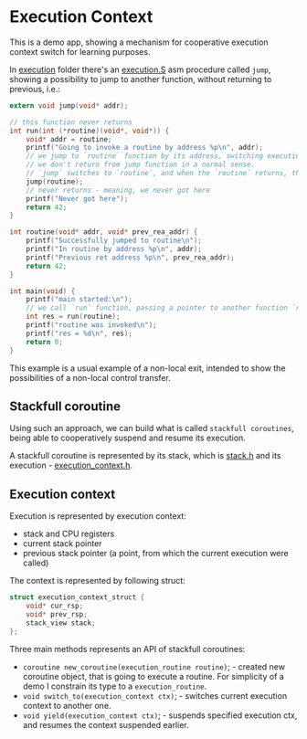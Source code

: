# Execution Context

This is a demo app, showing a mechanism for cooperative execution context switch for learning purposes.

In [execution](./execution) folder there's an [execution.S](./execution/execution.S) asm procedure called `jump`, showing a possibility to jump to another
function, without returning to previous, i.e.:

```c
extern void jump(void* addr);

// this function never returns
int run(int (*routine)(void*, void*)) { 
    void* addr = routine;
    printf("Going to invoke a routine by address %p\n", addr);
    // we jump to `routine` function by its address, switching execution flow.
    // we don't return from jump function in a normal sense.
    // `jump` switches to `routine`, and when the `routine` returns, this `jump` makes you return from `run`.
    jump(routine);
    // never returns - meaning, we never got here
    printf("Never got here");
    return 42;
}

int routine(void* addr, void* prev_rea_addr) {
    printf("Successfully jumped to routine\n");
    printf("In routine by address %p\n", addr);
    printf("Previous ret address %p\n", prev_rea_addr);
    return 42;
}

int main(void) {
    printf("main started:\n");
    // we call `run` function, passing a pointer to another function `routine`.
    int res = run(routine); 
    printf("routine was invoked\n");
    printf("res = %d\n", res);
    return 0;
}
```

This example is a usual example of a non-local exit, intended to show the possibilities of a non-local control transfer.

## Stackfull coroutine
Using such an approach, we can build what is called `stackfull coroutines`, being able to cooperatively suspend and resume its execution.

A stackfull coroutine is represented by its stack, which is [stack.h](./stack.h) and its execution - [execution_context.h](./execution_context.h).

## Execution context

Execution is represented by execution context:
- stack and CPU registers
- current stack pointer
- previous stack pointer (a point, from which the current execution were called)

The context is represented by following struct:
```c
struct execution_context_struct {
    void* cur_rsp;
    void* prev_rsp;
    stack_view stack;
};
```

Three main methods represents an API of stackfull coroutines:
- `coroutine new_coroutine(execution_routine routine)`; - created new coroutine object, that is going to execute a routine.
  For simplicity of a demo I constrain its type to a `execution_routine`.
- `void switch_to(execution_context ctx)`; - switches current execution context to another one.
- `void yield(execution_context ctx)`; - suspends specified execution ctx, and resumes the context suspended earlier.
